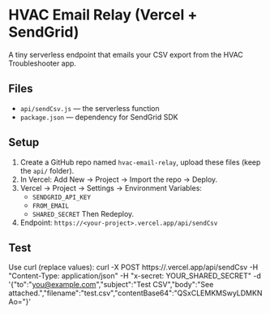 # HVAC Email Relay (Vercel + SendGrid)
A tiny serverless endpoint that emails your CSV export from the HVAC Troubleshooter app.

## Files
- `api/sendCsv.js` — the serverless function
- `package.json` — dependency for SendGrid SDK

## Setup
1. Create a GitHub repo named `hvac-email-relay`, upload these files (keep the `api/` folder).
2. In Vercel: Add New → Project → Import the repo → Deploy.
3. Vercel → Project → Settings → Environment Variables:
   - `SENDGRID_API_KEY`
   - `FROM_EMAIL`
   - `SHARED_SECRET`
   Then Redeploy.
4. Endpoint: `https://<your-project>.vercel.app/api/sendCsv`

## Test
Use curl (replace values):
curl -X POST https://<your-project>.vercel.app/api/sendCsv   -H "Content-Type: application/json"   -H "x-secret: YOUR_SHARED_SECRET"   -d '{"to":"you@example.com","subject":"Test CSV","body":"See attached.","filename":"test.csv","contentBase64":"QSxCLEMKMSwyLDMKNAo="}'
